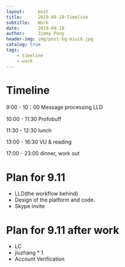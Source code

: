 ```yaml
---
layout:     post
title:      2019-09-10-Timeline
subtitle:   Work
date:       2019-09-10
author:     Jimmy Peng
header-img: img/post-bg-miui6.jpg
catalog: true
tags:
    - timeline
    - work
---
```


# Timeline
9:00 - 10：00 Message processing LLD

10:00 - 11:30 Profobuff

11:30 - 12:30 lunch

13:00 - 16:30 VU & reading

17:00 - 23:00 dinner, work out


# Plan for 9.11
- LLD(the workflow behind)
- Design of the platform and code.
- Skype invite

# Plan for 9.11 after work
- LC
- jiuzhang * 1
- Account Verification

